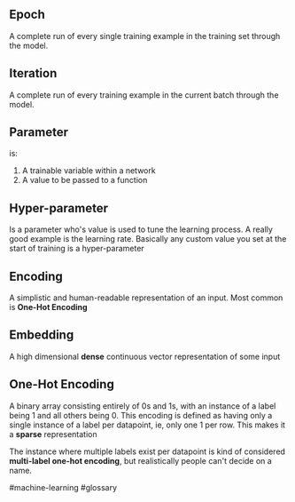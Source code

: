 ## Epoch
A complete run of every single training example in the training set through the model.

## Iteration
A complete run of every training example in the current batch through the model.

## Parameter
is:
1. A trainable variable within a network
2. A value to be passed to a function

## Hyper-parameter
Is a parameter who's value is used to tune the learning process. A really good example is the learning rate. Basically any custom value you set at the start of training is a hyper-parameter

## Encoding
A simplistic and human-readable representation of an input. Most common is **One-Hot Encoding**

## Embedding
A high dimensional **dense** continuous vector representation of some input

## One-Hot Encoding
A binary array consisting entirely of 0s and 1s, with an instance of a label being 1 and all others being 0. This encoding is defined as having only a single instance of a label per datapoint, ie, only one 1 per row. This makes it a **sparse** representation

The instance where multiple labels exist per datapoint is kind of considered **multi-label one-hot encoding**, but realistically people can't decide on a name.

#machine-learning 
#glossary